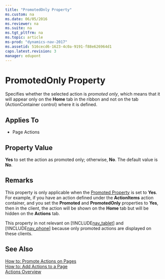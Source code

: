 ```yaml
---
title: "PromotedOnly Property"
ms.custom: na
ms.date: 06/05/2016
ms.reviewer: na
ms.suite: na
ms.tgt_pltfrm: na
ms.topic: article
ms-prod: "dynamics-nav-2017"
ms.assetid: 516cecd6-1623-4c0a-9191-f88e626964d1
caps.latest.revision: 3
manager: edupont
---
```

# PromotedOnly Property
Specifies whether the selected action is *promoted only*, which means that it will appear only on the **Home** tab in the ribbon and not on the tab \(ActionContainer control\) where it is defined.  
  
## Applies To  
  
-   Page Actions  
  
## Property Value  
 **Yes** to set the action as promoted only; otherwise, **No**. The default value is **No**.  
  
## Remarks  
 This property is only applicable when the [Promoted Property](Promoted-Property.md) is set to **Yes**. For example, if you have an action defined under the **ActionItems** action container, and you set the **Promoted** and **PromotedOnly** properties to **Yes**, then in the client, the action will be shown on the **Home** tab but will be hidden on the **Actions** tab.  
  
 This property in not relevant on [!INCLUDE[nav_tablet](includes/nav_tablet_md.md)] and [!INCLUDE[nav_phone](includes/nav_phone_md.md)] because only promoted actions are displayed on these clients.  
  
## See Also  
 [How to: Promote Actions on Pages](How-to--Promote-Actions-on-Pages.md)   
 [How to: Add Actions to a Page](How-to--Add-Actions-to-a-Page.md)   
 [Actions Overview](Actions-Overview.md)